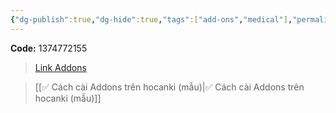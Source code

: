 ```yaml
---
{"dg-publish":true,"dg-hide":true,"tags":["add-ons","medical"],"permalink":"/image-occlusion-enhanced/","hide":true,"dgPassFrontmatter":true}
---
```



**Code:** 1374772155

> [Link Addons](https://ankiweb.net/shared/info/1374772155)

> [[✅ Cách cài Addons trên hocanki (mẫu)\|✅ Cách cài Addons trên hocanki (mẫu)]]